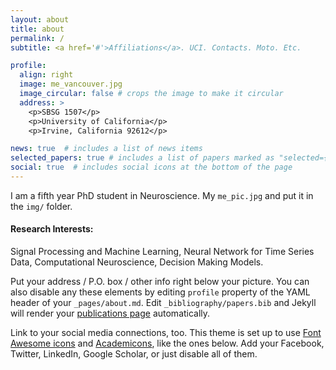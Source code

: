 ```yaml
---
layout: about
title: about
permalink: /
subtitle: <a href='#'>Affiliations</a>. UCI. Contacts. Moto. Etc.

profile:
  align: right
  image: me_vancouver.jpg
  image_circular: false # crops the image to make it circular
  address: >
    <p>SBSG 1507</p>
    <p>University of California</p>
    <p>Irvine, California 92612</p>

news: true  # includes a list of news items
selected_papers: true # includes a list of papers marked as "selected={true}"
social: true  # includes social icons at the bottom of the page
---
```

I am a fifth year PhD student in Neuroscience. My  `me_pic.jpg` and put it in the `img/` folder.


#### Research Interests:
Signal Processing and Machine Learning, Neural Network for Time Series Data, Computational Neuroscience, Decision Making Models.

Put your address / P.O. box / other info right below your picture. You can also disable any these elements by editing `profile` property of the YAML header of your `_pages/about.md`. Edit `_bibliography/papers.bib` and Jekyll will render your [publications page](/al-folio/publications/) automatically.

Link to your social media connections, too. This theme is set up to use [Font Awesome icons](http://fortawesome.github.io/Font-Awesome/) and [Academicons](https://jpswalsh.github.io/academicons/), like the ones below. Add your Facebook, Twitter, LinkedIn, Google Scholar, or just disable all of them.
